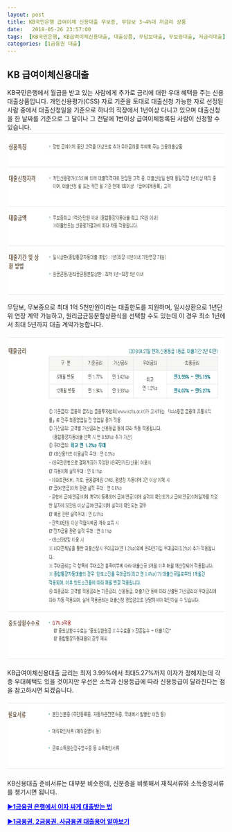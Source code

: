```yaml
---
layout: post
title: KB국민은행 급여이체 신용대출 무보증, 무담보 3~4%대 저금리 상품
date:   2018-05-26 23:57:00
tags:  [KB국민은행, KB급여이체신용대출, 대출상품, 무담보대출, 무보증대출, 저금리대출]
categories: [1금융권 대출]
---
```



<h2>KB 급여이체신용대출</h2>
KB국민은행에서 월급을 받고 있는 사람에게 추가로 금리에 대한 우대 혜택을 주는 신용대출상품입니다. 개인신용평가(CSS) 자료 기준을 토대로 대출신청 가능한 자로 선정된 사람 중에서 대출신청일을 기준으로 하나의 직장에서 1년이상 다니고 있으며 대출신청을 한 날짜를 기준으로 그 달이나 그 전달에 1번이상 급여이체등록된 사람이 신청할 수 있습니다.

<img class="alignnone size-full wp-image-609" src="/images/kbstar_20180526_233847.jpg" alt="" width="100%" height="378" />

무담보, 무보증으로 최대 1억 5천만원이라는 대출한도를 지원하며, 일시상환으로 1년단위 연장 계약 가능하고, 원리금균등분할상환식을 선택할 수도 있는데 이 경우 최소 1년에서 최대 5년까지 대출 계약가능합니다.

<img class="alignnone size-mhmagazinelitecontent wp-image-610" src="/images/kbstar_20180526_233943.jpg" alt="" width="100%" height="753" />

KB급여이체신용대출 금리는 최저 3.99%에서 최대5.27%까지 이자가 정해지는데 각종 우대혜택도 있을 것이지만 우선은 소득과 신용등급에 따라 신용등급이 달라진다는 점을 참고하시면 되겠습니다.

<img class="alignnone size-mhmagazinelitecontent wp-image-611" src="/images/kbstar_20180526_234010.jpg" alt="" width="100%" height="164" />

KB신용대출 준비서류는 대부분 비슷한데, 신분증을 비롯해서 재직서류와 소득증빙서류를 챙기시면 됩니다.

<span style="color: #0000ff;"><a style="color: #0000ff;" href="https://finance.leeseungju.com/%EC%A0%9C-1%EA%B8%88%EC%9C%B5%EA%B6%8C-%EC%9D%80%ED%96%89%EC%9D%98-%EC%8B%A0%EC%9A%A9%EB%8C%80%EC%B6%9C-%EC%A0%80%EA%B8%88%EB%A6%AC%EB%8C%80%EC%B6%9C-%EB%85%B8%ED%95%98%EC%9A%B0"><strong>▶1금융권 은행에서 이자 싸게 대출받는 법</strong></a></span>

<span style="color: #0000ff;"><strong><a style="color: #0000ff;" href="https://finance.leeseungju.com/%EB%8C%80%EC%B6%9C-%EA%B4%80%EB%A0%A8-%EC%9A%A9%EC%96%B4-1%EA%B8%88%EC%9C%B5%EA%B6%8C-2%EA%B8%88%EC%9C%B5%EA%B6%8C-%EC%82%AC%EA%B8%88%EC%9C%B5%EC%9D%B4%EB%9E%80">▶1금융권, 2금융권, 사금융권 대출용어 알아보기</a></strong></span>
